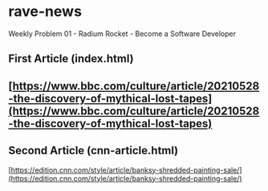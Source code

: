 # rave-news
Weekly Problem 01 - Radium Rocket - Become a Software Developer

## First Article (index.html)
[https://www.bbc.com/culture/article/20210528-the-discovery-of-mythical-lost-tapes](https://www.bbc.com/culture/article/20210528-the-discovery-of-mythical-lost-tapes)
---
## Second Article (cnn-article.html)
[https://edition.cnn.com/style/article/banksy-shredded-painting-sale/](https://edition.cnn.com/style/article/banksy-shredded-painting-sale/)
